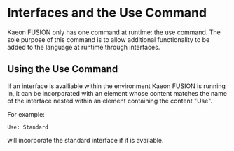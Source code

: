 # Interfaces and the Use Command

Kaeon FUSION only has one command at runtime:
the use command.
The sole purpose of this command is to allow additional functionality to be added to the language at runtime through interfaces.

## Using the Use Command

If an interface is availiable within the environment Kaeon FUSION is running in,
it can be incorporated with an element whose content matches the name of the interface nested within an element containing the content "Use".

For example:

    Use: Standard

will incorporate the standard interface if it is available.